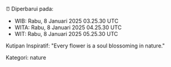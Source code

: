 ⏰ Diperbarui pada:
- WIB: Rabu, 8 Januari 2025 03.25.30 UTC
- WITA: Rabu, 8 Januari 2025 04.25.30 UTC
- WIT: Rabu, 8 Januari 2025 05.25.30 UTC

Kutipan Inspiratif:
"Every flower is a soul blossoming in nature."


Kategori: nature

